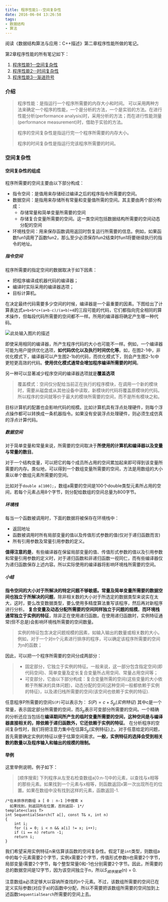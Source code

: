 ```yaml
---
title: 程序性能1--空间复杂性
date: 2016-06-04 13:26:58
tags:
- 数据结构
- 算法 
---
```

阅读《数据结构算法与应用：C++描述》第二章程序性能所做的笔记。

第2章程序性能的所有笔记如下：

1. [程序性能1--空间复杂性](http://ccc013.github.io/2016/06/04/%E7%A8%8B%E5%BA%8F%E6%80%A7%E8%83%BD1-%E7%A9%BA%E9%97%B4%E5%A4%8D%E6%9D%82%E6%80%A7/)
2. [程序性能2--时间复杂性](http://ccc013.github.io/2016/06/04/%E7%A8%8B%E5%BA%8F%E6%80%A7%E8%83%BD2-%E6%97%B6%E9%97%B4%E5%A4%8D%E6%9D%82%E6%80%A7/)
3. [程序性能3--渐进符号](http://ccc013.github.io/2016/06/07/%E7%A8%8B%E5%BA%8F%E6%80%A7%E8%83%BD3-%E6%B8%90%E8%BF%9B%E7%AC%A6%E5%8F%B7/)

### 介绍

> 程序性能：是指运行一个程序所需要的内存大小和时间。
可以采用两种方法来确定一个程序的性能，一个是分析的方法，一个是实验的方法。在进行性能分析(performance analysis)时，采用分析的方法；而在进行性能测量(performance measurement)时，借助于实验的方法。
 

> 程序的空间复杂性是指运行完一个程序所需要的内存大小。
> 
> 程序的时间复杂性是指运行完该程序所需要的时间。

### 空间复杂性

#### 空间复杂性的组成

程序所需要的空间主要由以下部分构成：

 - 指令空间：是值用来存储经过编译之后的程序指令所需要的空间。
 - 数据空间：是指用来存储所有常量和变量值所需的空间。其主要由两个部分构成：
    - 存储常量和简单变量所需要的空间
    - 存储复合变量所需要的空间。这一类空间包括数据结构所需要的空间动态分配的空间
 - 环境栈空间：用来保存函数调用返回时恢复运行所需要的信息。例如，如果函数fun1调用了函数fun2，那么至少必须保存fun2结束时fun1将要继续执行的指令的地址。

##### 指令空间

  程序所需要的指定空间的数据取决于如下因素：
  - 把程序编译成机器代码的编译器；
  - 编译时实际采用的编译器选项；
  - 目标计算机。
  
在决定最终代码需要多少空间的时候，编译器是一个最重要的因素。下图给出了计算表达式`a+b+b*c+(a+b-c)/(a+b)+4`的三段可能的代码，它们都指向完全相同的算术操作，但每段代码所需要的空间都不一样。所用的编译器将确定产生哪一种代码。

![此处输入图片的描述][1]

即使采用相同的编译器，所产生程序代码的大小也可能不一样。例如，一个编译器可能为用户提供优化选项，**如代码优化以及执行时间优化等**。如，在图2-1中，非优化模式下，编译器可以产生图2-1b的代码，而优化模式下，则会产生图2-1c中更短更高效的代码。**使用优化模式通常会增加程序编译所需要的时间**。

另一种可以显著减少程序空间的编译器选项就是**覆盖选项**

> 覆盖模式：空间仅分配给当前正在执行的程序模块，在调用一个新的模块时，需要从磁盘或从其他设备中读取，新模块的代码将覆盖原模块的代码。所以程序的空间就等价于最大的模块所需要的空间，而不是所有模块之和。

目标计算机的配置也会影响代码的规模。比如计算机具有浮点处理硬件，则每个浮点操作都可以转换成一条机器指令。如果没有安装浮点处理硬件，则必须生成仿真的浮点计算代码。

##### 数据空间

对于简单变量和常量来说，所需要的空间取决于**所使用的计算机和编译器以及变量与常量的数目**。

对于一个结构变量，可以把它的每个成员所占用的空间累加起来即可得到该变量所需要的内存。类似地，可以得到一个数组变量所需要的空间，方法是用数组的大小乘以单个数组元素所需要的空间。

比如对于`double a[100];`，数组a需要的空间是100个double类型元素所占用的空间，若每个元素占用8个字节，则分配给数组的空间总量为800字节。

##### 环境栈
 每当一个函数被调用时，下面的数据将被保存在环境栈中：
 
  - 返回地址
  - 函数被调用时所有局部变量的值以及传值形式参数的值(仅对于递归函数而言)
  - 所有引用参数及常量引用参数的定义。
  
**值得注意的是**，有些编译器在保留局部变量的值、传值形式参数的值以及引用参数和常量引用参数的定义时，对于递归函数和非递归函数一视同仁，而有些编译器仅为递归函数保存上述内容。所以实际使用的编译器将影响环境栈所需要的空间。

##### 小结
 **指令空间的大小对于所解决的特定问题不够敏感。常量及简单变量所需要的数据空间也独立于所解决的问题**，除非相关数的大小对于所选定的数据类型来说实在太大，这时，要么改变数据类型，要么使用多精度算法重写该程序，然后再对新程序进行分析。
  **复合变量及动态分配所需要的空间同样独立于问题的规模**。**而环境栈通常独立于实例的特征**，除非正在使用递归函数。在使用递归函数时，实例特征通常(但不总是)会影响环境栈所需要的空间数量。

> 实例的特征包含决定问题规模的因素，如输入输出的数量或相关数的大小。例如，对于一个对n个元素进行排序的程序，可以确定该程序所需要的空间为n的函数；

因此，可以把一个程序所需要的空间分成两部分：

> - 固定部分，它独立于实例的特征。一般来说，这一部分包含指定空间(即代码空间)、简单变量及定长复合变量所占用空间、常量占用空间等；
> - 可变部分，它由以下部分构成：复合变量所需的空间(这些变量的大小依赖于所解决的具体问题)，动态分配的空间(这种空间一般都依赖于实例的特征)，以及递归栈所需要的空间(该空间也依赖于实例的特征).

任意程序P所需要的空间`S(P)`可以表示为：
$S(P) = c + S_p(实例特征)$
其中c是一个常量，表示固定部分所需要的空间，而$S_p$表示可变部分所需要的空间。一个精确的分析还应当包括在**编译期间所产生的临时变量所需要的空间，这种空间是与编译器直接相关的，除依赖于递归函数外，它还依赖于实例的特征**。
在分析程序的空间复杂性时，我们将把注意力集中在估算$S_p$(实例特征)上。对于任意给定的问题，首先需要确定实例的特征以便于估算空间需求。**一般，实例特征的选择会受到相关数的数量以及程序输入和输出的规模的限制。**

#### 举例
这里举例说明，例子如下：

> [顺序搜索] 下列程序从左至右检查数组a[0:n-1]中的元素，以查找与x相等的那些元素。如果找到一个元素与x相等，则函数返回x第一次出现所在的位置。如果在数组中没有找到这样的元素，函数返回-1.

```
/*在未排序的数组 a [ 0 : n-1 ]中搜索 x
  如果找到，则返回所在位置，否则返回- 1*/
template<class T>
int SequentialSearch(T a[], const T& x, int n)
{
    int i;
    for (i = 0; i < n && a[i] != x; i++);
    if (i == n) return -1;
    return i;
}
```
我们希望采用实例特征n来估算该函数的空间复杂性。假定T是`int`类型，则数组a中的每个元素需要2个字节，实例x需要2个字节，传值形式参数n也需要2个字节，局部变量i需要2个字节，每个整型常量0和-1也分别需要2个字节。因此，所需要的总的数据空间是12字节，因为该空间独立于n，所以$S_{顺序搜索}$(n) = 0.

注意数组a必须足够大以容纳所查找的n个元素。不过，该数组所需要的空间已在定义实际参数(对应于a)的函数中分配，所以不需要把该数组所需要的空间加到上述函数`SequentialSearch`所需要的空间上去。

  [1]: http://7xrluf.com1.z0.glb.clouddn.com/%E5%9B%BE2-1.png